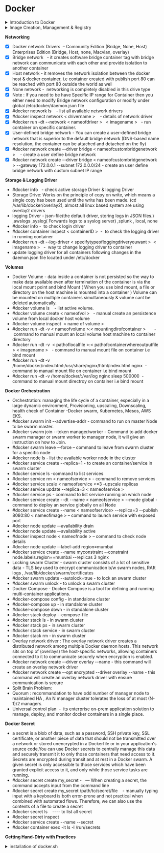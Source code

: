 # Docker

<details>
  <summary>Introduction to Docker</summary>

- Why do we need Docker - when application developer develop an application they need to look for Hardware compatibility, OS compatibility,            Libraries Dependencies before to deploy application on server & they need to do same for each installation which is kind of tricky job.
- What can docker Do - Run an application on an Isolated container, that has its own network interfaces, libraries, and processors like virtual        machines except for all containers that share the same OS kernels.(Hardware > OS > Docker > Container).
- Virtual machine VS Docker  - Bootup time, Storage, memory Utilization.
- Docker Edition - Community Edition(free) , Enterprise Edition (paid).
- Docker installation - Windows(docker desktop) , Linux ( docker).
- #systemctl status docker    -command to check docker daemon service running status.
- #systemctl start docker - command to manual start docker daemon.
- #systemctl stop docker - command to stop docker daemon.
- #systemctl enable docker  -command to ensure docker daemon service starts after restart of base machine Hardware.
- #docker version - check the version of the docker.
- #sudo journalctl -u docker   - this command is useful in case when docker service fails to start & need to investigate docker logs.
- A disadvantage of docker - data inside a docker container is not persistent on restart or stop has been made on the container level.
- Docker image: A Docker image is a file that contains all necessary dependencies & Configuration which is used to run an application.
- Docker Container: is a running instance of an image.
- #docker pull <imagename>  - command to pull image.
- #docker image ls  -command to list images.
- #docker run < imagename >   - command to launch an container.
- #docker ps  - list all active container list or ps means process status.
- #docker ps -a - list all active & exit container list.
- #docker stop < containerid.name >   - stop a container before to remove a container.
- #docker rm < container id/name >  - remove an container.
- #docker rmi < image name >    - delete an image from disk.
- #docker logs < container ID >   - check log of container.
- #docker run --name < containername >  < imagename >    - command to run container with specific name.
- #docker inspect < container ID/Name >    -   get details about active container.
- #docker run -d < imagename >    - run container in detached mode. 
- Expose in docker: informs Docker that the container will listen on the specified port,Works only for communication between containers in the same    network.
- Publish in docker: This means container port is accessible through the docker host, when we  publish it.
- #docker run --expose < port > nginx
- #docker run -d -p 8080:80 < imagename >   - run an container with publish port.
- #docker exec -it < container name > bash    - exec into container.
- #docker run -d < imagename > command - command to override the container default command.
- Restart Policies in Docker - no, unless-stopped( it is similar to the always flag the only difference is once the container is stopped manually it   will not restart automatically even after restarting the docker daemon, until we start the container manually again.), on-failure(Restart the        container if it exits due to an non-zero exit code. Exit code :- 0 means no error), always (Always restart the container if it stops. If 
  it's manually stopped, it's restarted only when the Docker daemon restarts or the container itself is manually restarted).
- #docker run --restart unless-stopped <imagename> .
- #docker system df    - command is used to display information about disk usage by Docker. It provides details on the size of images, containers,      local volumes, and the overall disk space being used
- #docker system df -v   - command provides a detailed breakdown of Docker's disk usage, including information about individual images,                containers, volumes, and build cache.
- #docker run -d  --rm < imagename >  -  command to delete an container after exit.
- #docker rename < oldcontainername >  < newcontainername >        - command to rename container.
- #docker top < container ID > — command gives details of Process id belonging to the container.
- #docker ps --size  – command gives information on the current size of the docker container writable layer + size of the image.
- #apt install  net-tools ------ to install ifconfig package.
- #apt install  procps  ----- to install the TOP command package.
  
</details>

<details>
  <summary>Image Creation, Management & Registry</summary>
  
- A docker file is built to form an image that holds a set of instructions to run an application. #vim Dockerfile
- #docker build.  - build an image
- docker instructions - FROM, CMD[“executable”, “parameter1”, “parameter2”], RUN, COPY, ADD , EXPOSE, HEALTHCHECK(HEALTHCHECK --interval=5s CMD ping   -c 1 172.17.0.2), WORKDIR, ENTRYPOINT(ENTRYPOINT [‘’/bin/ping ’’]), ENV , LABEL , ARG , USER.
- Reason why every docker image start with FROM : FROM instruction initializes a new build stage and sets the Base Image for subsequent                instructions. As such, a valid Dockerfile MUST start with a FROM instruction
- COPY & ADD are both docker instructions that server similar purpose, they let you copy files or directory a specific location into Docker            Image,ADD Allow you to extract a component of tar file from Source directly to destination docker location.
- #docker build . -t < nameofimage >:tag     - adding an tag to image while creating image
- #docker image tag < imageid > < nameofimage >:tag      - addition of tag to existing image
- #docker image tag < oldimagename >:< oldtag >  <newimagename>:<newtag>  - rename an tag to existing image
- #docker commit < containerid >  < newimagename >        - create an new image with updated container information.
- #docker image history < nameofimage >   - list layers of image
- #docker image inspect < nameofimage >  - details about docker image
- #docker image prune   - delete only dangling images + unreferenced by any container
- #docker image prune -a    - delete all images not referenced by any container
- Docker Registry - The concept of Registry comes in place as it's not recommended to have custom images on a local repository on a local disk it is   available on the registry that is easily accessible to anyone  - Docker Hub, AWS ECR, Docker Registry, Docker Trusted registry
- Docker Hub repo push & pull
       : Create an Docker Hub account
       : #docker login
       : #docker image tag < currentimagename >:tag  puneet2022/learning:< imagenamewhichneedtobereflectinHUBrepo >
       : #docker push puneet2022/learning:< imagenamewhichneedtoberzeflectinHUBrepo >
       : #docker pull puneet2022/learning:< imagenamewhichneedtobereflectinHUBrepo >
- #docker search < nameofimage >   - Command to search a specific image
- #docker save < imagename >    >   < imagename >.tar    - command to save the image into tar to export to a different system
- #docker load -i < imagename.tar   - command to extract an image from tar
- Concept of docker layer: Each instruction belongs to a single layer, the container top layer is a writable layer, and every container uses the       same image until the write has been made on the container.
- #docker run -dt -P < nameofimage >  -  this command publish port on random publish ports
- how to reduce docker image size: Make use of lower size of base image: alpine image, minimum number of layers in image, use COPY instructions        after RUN instructions. https://devopscube.com/reduce-docker-image-size/, Multi stage Built 
  
</details>



 

**Networking**

- [x] Docker network Drivers  – Community Edition (Bridge, None, Host)  Enterprises Edition (Bridge, Host, none, Macvlan, overlay)
- [x] Bridge network   - it creates software bridge container tag with bridge network can communicate with each other and provide isolation to another container
- [x] Host network - it removes the network isolation between the docker host & docker container, i.e container created with publish port 80 can be reached with port 80 outside the world as well
- [x] None network -  networking is completely disabled in this drive type
- [x] Note : If you need to be have Specific IP range for Container then you either need to modify Bridge network configuration or modify under global /etc/docker/daemon.json file 
- [x] #docker network ls    - list all available network drivers
- [x] #docker inspect network < drivername >    - details of network driver
- [x] #docker run -dt --network < nameofdriver >   < imagename >   - run container on specific container.
- [x] User-defined bridge network - You can create a user-defined bridge network that is superior to the default bridge network (DNS-based name resolution, the container can be attached and detached on the fly)
- [x] #docker network create --driver bridge < nameofcustombridgenetwork >    - create a user define bridge network
- [x] #docker network create --driver bridge < nameofcustombridgenetwork >  --gateway 172.0.0.1 --subnet 172.0.0.0/24  - create an user define bridge network with custom subnet IP range

**Storage & Logging Driver**
- #docker info   - check active storage Driver & logging Driver
- Storage Drive: Works on the principle of copy on write, which means a single copy has been used until the write has been made. (cd /var/lib/docker/overlay2), almost all linux based system are using overlay2 drivers
- logging Driver - json-file(the default driver, storing logs in JSON files.) ,awslogs ,syslog( Forwards logs to a syslog server) ,splunk , local, none
- #docker info -  to check login driver
- #docker container inspect < containerID >  -  to check the logging driver in running container
- #docker run -dt --log-driver < specifytypeofloggingdriveryouwant >  < imagename >   -  way to change logging driver to container
- update logging driver for all containers following changes in the daemon.json file located under /etc/docker

**Volumes**
- Docker Volume - data inside a container is not persisted so the way to make data available even after termination of the container is via the local mount point and bind Mount ( When you use bind mount, a file or 
  directory on the host machine is mounted into a container ) Volume can be mounted on multiple containers simultaneously & volume cant be deleted automatically.
- #docker volume ls    - list active volume.
- #docker volume create < nameofvol >   - manual create an persistence volume from local docker host volume
- #docker volume inspect  < name of volume >
- #docker run -dt -v < nameofvolume >:< mountingdirofcontainer >   <imagename>    - command to manual mount an local volume host machine to container directory
- #docker run -dt -v  < pathoflocalfile >:< pathofcontainerwhereoutputfile > < imagename >   - command to manual mount file on container i.e bind mount
- #docker run -dt -v /home/docker/index.html:/usr/share/nginx/html/index.html  nginx    - command to manual mount file on container i.e bind mount
- #docker run -dt -v /home/docker/:/var/log   nginx sleep 500000    - command to manual mount directroy on container i.e bind mount

**Docker Orchestration**
- Orchestration: managing the life cycle of a container, especially in a large dynamic environment, Provisioning, upscaling, Downscaling, health check of Container -Docker swarm, Kubernetes, Mesos, AWS EKS.
- #docker swarm init --advertise-addr <Ipaddressofeth0>  - command to run on master Node to be swarm master.
- #docker swarm join --token manager/worker - Command to add docker swarm manager or swarm worker to manager node, it will give an instruction on how to Join.
- #docker swarm leave --force  – command to leave from swarm cluster for a specific node
- #docker node ls    - list the available worker node in the cluster
- #docker service create --replica=1 <nameofimage>            -  to create an container/service in swarm cluster
- #docker service ls   -command to list services
- #docker service rm < nameofservice >    - command to remove services
- #docker service scale < nameofservice >=3     -upscale replicas
- #docker service update --replica=3 < nameofservice >
- #docker service ps    - command to list service running on which node
- #docker service create --dt --name < nameofservice > --mode global  <nameofimage>    -command to deploy an service globally on all Node
- #docker service create --name < nameofservice> --replica=3 --publish 8080:80 < nameofimage > – command to launch service with exposed port
- #docker node update --availability drain <nameofswarm Node>
- #docker node update --availability active <nameofnode>
- #docker inspect node < nameofnode >   – command to check node details
- #docker node update --label-add region=mumbai <nodename>
- #docker service create --name myconstraint --constraint node.labels.region==mumbai --replicas 3 nginx
- Locking swarm Cluster - swarm cluster consists of a lot of sensitive data - TLS key used to encrypt communication b/w swarm nodes, RAft logs  , /var/lib/docker/swarm/certificates
- #docker swarm update --autolock=true   - to lock an swarm cluster
- #docker swarm unlock    - to unlock a swarm cluster
- Docker Compose - Docker Compose is a tool for defining and running multi-container applications. 
- #docker-compose config   -   in standalone cluster 
- #docker-compose up  -  in standalone cluster 
- #docker-compose down  - in standalone cluster
- #docker stack deploy --compose-file <naemoffile> <nameofservice>
- #docker stack ls  - in swarm cluster 
- #docker stack ps  - in swarm cluster 
- #docker stack service - in swarm cluster  
- #docker stack rm <nameofservice>  -  in swarm cluster 
- Overlay network driver : The overlay network driver creates a distributed network among multiple Docker daemon hosts. This network sits on top of (overlays) the host-specific networks, allowing containers connected to 
  it to communicate securely when encryption is enabled.
- #docker network create --driver overlay --name <nameofnetwork>  - this command will create an overlay network driver
- #docker network create --opt encrypted --driver overlay --name <nameofnetwork> -  this command will create an overlay network driver with ensure communication is secure
- Split Brain Problem:
- Quorum : recommandation to have odd number of manager node to maintained HA , An N manager cluster tolerates the loss of at most (N-1)/2 managers.
- Universal control plan  -  its enterprise on-prem application solution to manage, deploy, and monitor docker containers in a single place.

**Docker Secret**
- a secret is a blob of data, such as a password, SSH private key, SSL certificate, or another piece of data that should not be transmitted over a network or stored unencrypted in a Dockerfile or in your application's source code,You can use Docker secrets to centrally manage this data and securely transmit it to only those containers that need access to it. Secrets are encrypted during transit and at rest in a Docker swarm. A given secret is only accessible to those services which have been granted explicit access to it, and only while those service tasks are running.
- #docker secret create my_secret -   — When creating a secret, the command accepts input from the command line
- #docker secret create my_secret /path/to/secret/file    - manually typing input with a keyboard is both error-prone and not practical when combined with automated flows. Therefore, we can also use the contents of a  file to create a secret
- #docker secret ls    ---- to list all secret
- #docker secret inspect   <nameofsecret>
- #docker service create --name <nameofservice> --secret <nameofsecret>   <imagename> 
- #docker container exec -it <container ID> ls -l /run/secrets  


**Getting Hand-Dirty with Practices**

<details>
  <summary>installation of docker.sh</summary>
  
```bash
#!/bin/bash 
echo "##############################Run the following command to uninstall all conflicting packages#######################################"
for pkg in docker.io docker-doc docker-compose docker-compose-v2 podman-docker containerd runc; do sudo apt-get remove $pkg; done
echo "#########################################Set up Docker's apt repository##############################################################"
sudo apt-get update -y
sudo apt-get install ca-certificates curl -y
sudo install -m 0755 -d /etc/apt/keyrings -y
sudo curl -fsSL https://download.docker.com/linux/ubuntu/gpg -o /etc/apt/keyrings/docker.asc
sudo chmod a+r /etc/apt/keyrings/docker.asc
echo \
  "deb [arch=$(dpkg --print-architecture) signed-by=/etc/apt/keyrings/docker.asc] https://download.docker.com/linux/ubuntu \
  $(. /etc/os-release && echo "$VERSION_CODENAME") stable" | \
  sudo tee /etc/apt/sources.list.d/docker.list > /dev/null
sudo apt-get update -y
echo "###############################################################installation of Docker#####################################################################"
sudo apt-get install docker-ce -y
echo "####################Starting Docker############################################"
systemctl enable docker
systemctl start docker
systemctl status docker

</details>


<details>
  <summary>Basic Dockerfile</summary>
```bash
FROM ubuntu
RUN apt-get update -y
RUN apt-get install -y nginx
WORKDIR /var/www/html
COPY index.nginx-debian.html  .
EXPOSE 80
CMD ["nginx", "-g", "daemon off;"] 

or

```bash
FROM ubuntu
RUN apt-get update -y
RUN apt-get install -y nginx
WORKDIR /usr/share/nginx/html
COPY index.html  /usr/share/nginx/html
EXPOSE 80
ADD compressedfile.tar.gz /usr/share/nginx/html
CMD ["nginx", "-g", "daemon off;"] 

</details>

